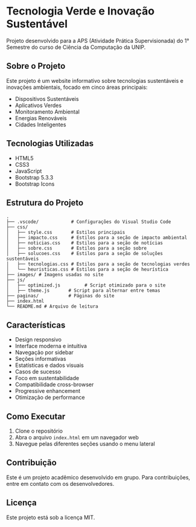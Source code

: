 # Tecnologia Verde e Inovação Sustentável

Projeto desenvolvido para a APS (Atividade Prática Supervisionada) do 1° Semestre do curso de Ciência da Computação da UNIP.

## Sobre o Projeto

Este projeto é um website informativo sobre tecnologias sustentáveis e inovações ambientais, focado em cinco áreas principais:

- Dispositivos Sustentáveis
- Aplicativos Verdes
- Monitoramento Ambiental
- Energias Renováveis
- Cidades Inteligentes

## Tecnologias Utilizadas

- HTML5
- CSS3
- JavaScript
- Bootstrap 5.3.3
- Bootstrap Icons

## Estrutura do Projeto

```
.
├── .vscode/            # Configurações do Visual Studio Code
├── css/
│   ├── style.css       # Estilos principais
│   ├── impacto.css     # Estilos para a seção de impacto ambiental
│   ├── noticias.css    # Estilos para a seção de notícias
│   ├── sobre.css       # Estilos para a seção sobre
│   ├── solucoes.css    # Estilos para a seção de soluções sustentáveis
│   ├── tecnologias.css # Estilos para a seção de tecnologias verdes
│   └── heuristicas.css # Estilos para a seção de heurística
├── images/ # Imagens usadas no site
├── js/
│   ├── optimized.js         # Script otimizado para o site
│   ├── theme.js       # Script para alternar entre temas
├── paginas/           # Páginas do site
├── index.html
└── README.md # Arquivo de leitura
```

## Características

- Design responsivo
- Interface moderna e intuitiva
- Navegação por sidebar
- Seções informativas
- Estatísticas e dados visuais
- Casos de sucesso
- Foco em sustentabilidade
- Compatibilidade cross-browser
- Progressive enhancement
- Otimização de performance

## Como Executar

1. Clone o repositório
2. Abra o arquivo `index.html` em um navegador web
3. Navegue pelas diferentes seções usando o menu lateral



## Contribuição

Este é um projeto acadêmico desenvolvido em grupo. Para contribuições, entre em contato com os desenvolvedores.

## Licença

Este projeto está sob a licença MIT.
